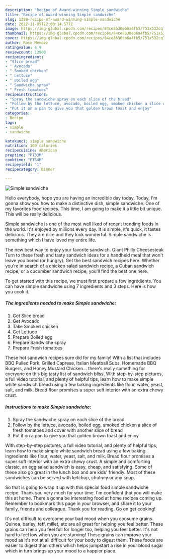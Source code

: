 ```yaml
---
description: "Recipe of Award-winning Simple sandwiche"
title: "Recipe of Award-winning Simple sandwiche"
slug: 1388-recipe-of-award-winning-simple-sandwiche
date: 2022-11-09T22:00:14.577Z
image: https://img-global.cpcdn.com/recipes/84ce8630eb6a4fb5/751x532cq70/simple-sandwiche-recipe-main-photo.jpg
thumbnail: https://img-global.cpcdn.com/recipes/84ce8630eb6a4fb5/751x532cq70/simple-sandwiche-recipe-main-photo.jpg
cover: https://img-global.cpcdn.com/recipes/84ce8630eb6a4fb5/751x532cq70/simple-sandwiche-recipe-main-photo.jpg
author: Rose Mendez
ratingvalue: 4.9
reviewcount: 12900
recipeingredient:
- "Slice bread"
- " Avocado"
- " Smoked chicken"
- " Lettuce"
- " Boiled egg"
- " Sandwiche spray"
- " Fresh tomatoes"
recipeinstructions:
- "Spray the sandwiche spray on each slice of the bread"
- "Follow by the lettuce, avocado, boiled egg, smoked chicken a slice of fresh tomatoes and cover with another slice of bread"
- "Put it on a pan to give you that golden brown toast and enjoy"
categories:
- Recipe
tags:
- simple
- sandwiche

katakunci: simple sandwiche 
nutrition: 100 calories
recipecuisine: American
preptime: "PT33M"
cooktime: "PT34M"
recipeyield: "1"
recipecategory: Dinner

---
```



![Simple sandwiche](https://img-global.cpcdn.com/recipes/84ce8630eb6a4fb5/751x532cq70/simple-sandwiche-recipe-main-photo.jpg)

Hello everybody, hope you are having an incredible day today. Today, I'm gonna show you how to make a distinctive dish, simple sandwiche. One of my favorites food recipes. This time, I am going to make it a little bit unique. This will be really delicious.

Simple sandwiche is one of the most well liked of recent trending foods in the world. It's enjoyed by millions every day. It is simple, it's quick, it tastes delicious. They are nice and they look wonderful. Simple sandwiche is something which I have loved my entire life.

The new best way to enjoy your favorite sandwich. Giant Philly Cheesesteak Turn to these fresh and tasty sandwich ideas for a handheld meal that won&#39;t leave you bored (or hungry). Get the best sandwich recipes here. Whether you&#39;re in search of a chicken salad sandwich recipe, a Cuban sandwich recipe, or a cucumber sandwich recipe, you&#39;ll find the best one here.


To get started with this recipe, we must first prepare a few ingredients. You can have simple sandwiche using 7 ingredients and 3 steps. Here is how you cook it.

<!--inarticleads1-->

##### The ingredients needed to make Simple sandwiche:

1. Get Slice bread
1. Get  Avocado
1. Take  Smoked chicken
1. Get  Lettuce
1. Prepare  Boiled egg
1. Prepare  Sandwiche spray
1. Prepare  Fresh tomatoes


These hot sandwich recipes sure did for my family! With a list that includes BBQ Pulled Pork, Grilled Caprese, Italian Meatball Subs, Homemade BBQ Burgers, and Honey Mustard Chicken… there&#39;s really something for everyone on this big tasty list of sandwich bliss. With step-by-step pictures, a full video tutorial, and plenty of helpful tips, learn how to make simple white sandwich bread using a few baking ingredients like flour, water, yeast, salt, and milk. Bread flour promises a super soft interior with an extra chewy crust. 

<!--inarticleads2-->

##### Instructions to make Simple sandwiche:

1. Spray the sandwiche spray on each slice of the bread
1. Follow by the lettuce, avocado, boiled egg, smoked chicken a slice of fresh tomatoes and cover with another slice of bread
1. Put it on a pan to give you that golden brown toast and enjoy


With step-by-step pictures, a full video tutorial, and plenty of helpful tips, learn how to make simple white sandwich bread using a few baking ingredients like flour, water, yeast, salt, and milk. Bread flour promises a super soft interior with an extra chewy crust. A simple and comforting classic, an egg salad sandwich is easy, cheap, and satisfying. Some of these also go great in the lunch box and are kids&#39; friendly. Most of these sandwiches can be served with ketchup, chutney or any soup. 

So that is going to wrap it up with this special food simple sandwiche recipe. Thank you very much for your time. I'm confident that you will make this at home. There's gonna be interesting food at home recipes coming up. Remember to bookmark this page in your browser, and share it to your family, friends and colleague. Thank you for reading. Go on get cooking!

It's not difficult to overcome your bad mood when you consume grains. Quinoa, barley, teff, millet, etc are all great for helping you feel better. These grains can help you feel full for longer too, helping you feel better. It's not hard to feel low when you are starving! These grains can improve your mood as it's not at all difficult for your body to digest them. These foods are easier to digest than others which helps jumpstart a rise in your blood sugar which in turn brings up your mood to a happier place.
